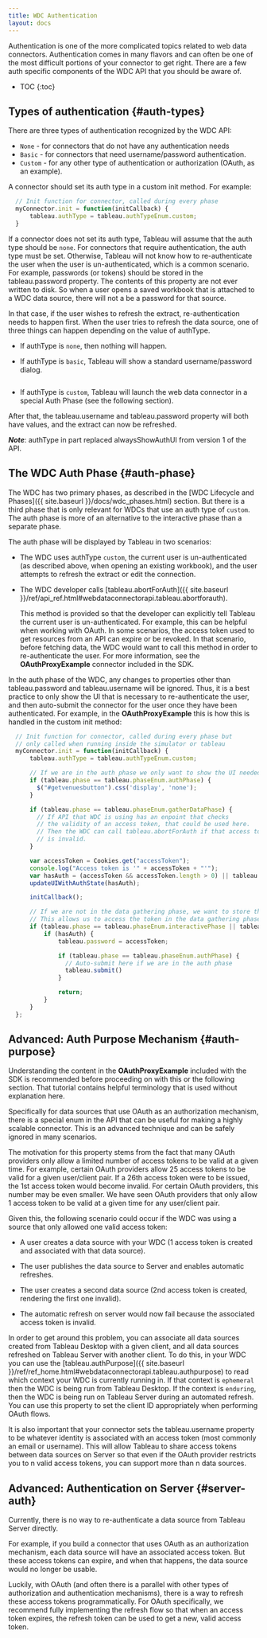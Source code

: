 ```yaml
---
title: WDC Authentication
layout: docs
---
```


Authentication is one of the more complicated topics related to web data connectors.
Authentication comes in many flavors and can often be one of the most difficult
portions of your connector to get right.  There are a few auth specific components of the
WDC API that you should be aware of.

* TOC
{:toc}

Types of authentication {#auth-types}
-------------------------------------
There are three types of authentication recognized by the WDC API:

- `None` - for connectors that do not have any authentication needs
- `Basic` - for connectors that need username/password authentication.
- `Custom` - for any other type of authentication or authorization (OAuth, as an example).

A connector should set its auth type in a custom init method.  For example: 

```javascript
  // Init function for connector, called during every phase
  myConnector.init = function(initCallback) {
      tableau.authType = tableau.authTypeEnum.custom;   
  }
```

If a connector does not set its auth type, Tableau will assume that the 
auth type should be `none`. For connectors that require authentication, the auth type must be set.  Otherwise,
Tableau will not know how to re-authenticate the user when the user is un-authenticated, which is a common scenario.
For example, passwords (or tokens) should be stored in the tableau.password property.  The contents of this property
are not ever written to disk.  So when a user opens a saved workbook that is attached to a WDC data source,
there will not a be a password for that source.  

In that case, if the user wishes to refresh the extract, re-authentication needs to happen first.  When
the user tries to refresh the data source, one of three things can happen depending on the value of authType.

- If authType is `none`, then nothing will happen. 

- If authType is `basic`, Tableau will show a standard username/password dialog.

    <img class="img-responsive docs-img" src="{{ site.baseurl }}/assets/wdc_basic_auth.png" alt="">

- If authType is `custom`, Tableau will launch the web data connector in a special Auth Phase (see the following section).

After that, the tableau.username and tableau.password property will both have values, and the extract
can now be refreshed. 

***Note***: authType in part replaced alwaysShowAuthUI from version 1 of the API.


The WDC Auth Phase {#auth-phase}
------------------------
The WDC has two primary phases, as described in the [WDC Lifecycle and Phases]({{ site.baseurl }}/docs/wdc_phases.html)
section.  But there is a third phase that is only relevant for WDCs that use an auth type of `custom`. 
The auth phase is more of an alternative to the interactive phase than a separate phase. 

The auth phase will be displayed by Tableau in two scenarios: 

- The WDC uses authType `custom`, the current user is un-authenticated (as described above, 
  when opening an existing workbook), and the user attempts to refresh the extract or edit the connection.

- The WDC developer calls [tableau.abortForAuth]({{ site.baseurl }}/ref/api_ref.html#webdataconnectorapi.tableau.abortforauth).

    This method is provided so that the developer can explicitly tell Tableau the current user is un-authenticated.
    For example, this can be helpful when working with OAuth.  In some scenarios, the access token used to get resources
    from an API can expire or be revoked.  In that scenario, before fetching data, the WDC would want to call this method
    in order to re-authenticate the user.  For more information, see the **OAuthProxyExample** connector included in the SDK.
    
In the auth phase of the WDC, any changes to properties other than tableau.password and tableau.username will
be ignored.  Thus, it is a best practice to only show the UI that is necessary to re-authenticate the user,
and then auto-submit the connector for the user once they have been authenticated.
For example, in the **OAuthProxyExample** this is how this
is handled in the custom init method:

```javascript
  // Init function for connector, called during every phase but
  // only called when running inside the simulator or tableau
  myConnector.init = function(initCallback) {
      tableau.authType = tableau.authTypeEnum.custom;

      // If we are in the auth phase we only want to show the UI needed for auth
      if (tableau.phase == tableau.phaseEnum.authPhase) {
        $("#getvenuesbutton").css('display', 'none');
      }

      if (tableau.phase == tableau.phaseEnum.gatherDataPhase) {
        // If API that WDC is using has an enpoint that checks
        // the validity of an access token, that could be used here.
        // Then the WDC can call tableau.abortForAuth if that access token
        // is invalid.
      }

      var accessToken = Cookies.get("accessToken");
      console.log("Access token is '" + accessToken + "'");
      var hasAuth = (accessToken && accessToken.length > 0) || tableau.password.length > 0;
      updateUIWithAuthState(hasAuth);

      initCallback();

      // If we are not in the data gathering phase, we want to store the token
      // This allows us to access the token in the data gathering phase
      if (tableau.phase == tableau.phaseEnum.interactivePhase || tableau.phase == tableau.phaseEnum.authPhase) {
          if (hasAuth) {
              tableau.password = accessToken;

              if (tableau.phase == tableau.phaseEnum.authPhase) {
                // Auto-submit here if we are in the auth phase
                tableau.submit()
              }

              return;
          }
      }
  };
```

Advanced: Auth Purpose Mechanism {#auth-purpose}
------------------------------------
Understanding the content in the **OAuthProxyExample** included with the SDK is
recommended before proceeding on with this or the following section.  That tutorial contains helpful terminology
that is used without explanation here.

Specifically for data sources that use OAuth as an authorization mechanism, there is a special
enum in the API that can be useful for making a highly scalable connector.  This is an advanced technique
and can be safely ignored in many scenarios.

The motivation for this property stems from the fact that many OAuth providers only allow a limited
number of access tokens to be valid at a given time.  For example, certain OAuth providers allow 25 
access tokens to be valid for a given user/client pair.  If a 26th access token were to be issued, the 1st access
token would become invalid.  For certain OAuth providers, this number may be even smaller.  We have seen OAuth providers that only allow
1 access token to be valid at a given time for any user/client pair. 

Given this, the following scenario could occur if the WDC was using a source that only allowed one valid access token:

- A user creates a data source with your WDC (1 access token is created and associated with that data source).

- The user publishes the data source to Server and enables automatic refreshes.

- The user creates a second data source (2nd access token is created, rendering the first one invalid).  

- The automatic refresh on server would now fail because the associated access token is invalid.

In order to get around this problem, you can associate all data sources created from Tableau Desktop with
a given client, and all data sources refreshed on Tableau Server with another client.  To do this, in your WDC
you can use the [tableau.authPurpose]({{ site.baseurl }}/ref/ref_home.html#webdataconnectorapi.tableau.authpurpose)
to read which context your WDC is currently running in.  If that context is `ephemeral` then the WDC is 
being run from Tableau Desktop.  If the context is `enduring`, then the WDC is being run on Tableau Server during
an automated refresh.  You can use this property to set the client ID appropriately when performing OAuth flows.

It is also important that your connector sets the tableau.username property to be whatever identity is 
associated with an access token (most commonly an email or username).  This will allow Tableau to share access
tokens between data sources on Server so that even if the OAuth provider restricts you to n valid access tokens, 
you can support more than n data sources.


Advanced: Authentication on Server {#server-auth}
------------------------
Currently, there is no way to re-authenticate a data source from Tableau Server directly.

For example, if you build a connector that uses OAuth as an authorization mechanism, each data source
will have an associated access token.  But these access tokens can expire, 
and when that happens, the data source would no longer be usable.

Luckily, with OAuth (and often there is a parallel with other types of authorization and authentication mechanisms),
there is a way to refresh these access tokens programmatically.  For OAuth specifically, we recommend
fully implementing the refresh flow so that when an access token expires, the refresh token
can be used to get a new, valid access token.
